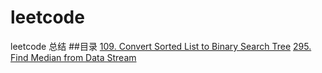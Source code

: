 # leetcode
leetcode 总结
##目录
[109. Convert Sorted List to Binary Search Tree][109]
[295. Find Median from Data Stream][295]

[109]:109.md
[295]:295.md
